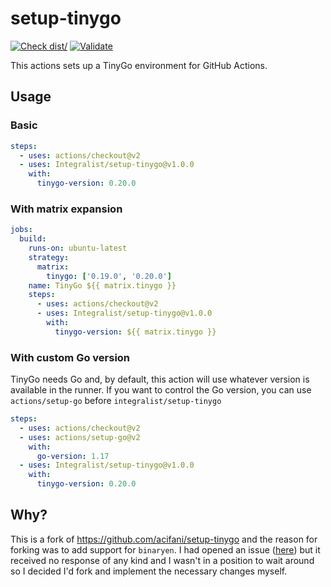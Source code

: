 # setup-tinygo

[![Check dist/](https://github.com/integralist/setup-tinygo/actions/workflows/check-dist.yml/badge.svg)](https://github.com/integralist/setup-tinygo/actions/workflows/check-dist.yml)
[![Validate](https://github.com/integralist/setup-tinygo/actions/workflows/validate.yml/badge.svg)](https://github.com/integralist/setup-tinygo/actions/workflows/validate.yml)

This actions sets up a TinyGo environment for GitHub Actions.

## Usage

### Basic

```yaml
steps:
  - uses: actions/checkout@v2
  - uses: Integralist/setup-tinygo@v1.0.0
    with:
      tinygo-version: 0.20.0
```

### With matrix expansion

```yaml
jobs:
  build:
    runs-on: ubuntu-latest
    strategy:
      matrix:
        tinygo: ['0.19.0', '0.20.0']
    name: TinyGo ${{ matrix.tinygo }}
    steps:
      - uses: actions/checkout@v2
      - uses: Integralist/setup-tinygo@v1.0.0
        with:
          tinygo-version: ${{ matrix.tinygo }}
```

### With custom Go version

TinyGo needs Go and, by default, this action will use whatever
version is available in the runner. If you want to control the
Go version, you can use `actions/setup-go` before `integralist/setup-tinygo`

```yaml
steps:
  - uses: actions/checkout@v2
  - uses: actions/setup-go@v2
    with:
      go-version: 1.17
  - uses: Integralist/setup-tinygo@v1.0.0
    with:
      tinygo-version: 0.20.0
```

## Why?

This is a fork of https://github.com/acifani/setup-tinygo and the reason for forking was to add support for `binaryen`. I had opened an issue ([here](https://github.com/acifani/setup-tinygo/issues/2)) but it received no response of any kind and I wasn't in a position to wait around so I decided I'd fork and implement the necessary changes myself.
